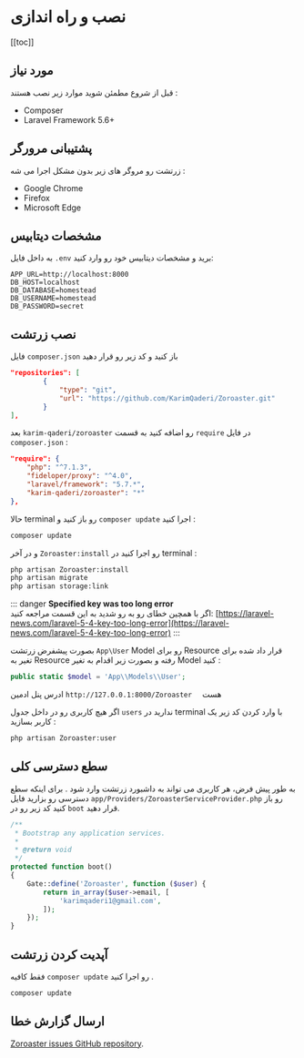 # نصب و راه اندازی 

[[toc]]

## مورد نیاز 

قبل از شروع مطمئن شوید موارد زیر نصب هستند :

-   Composer
-   Laravel Framework 5.6+

## پشتیبانی مرورگر 

زرتشت رو مروگر های زیر بدون مشکل اجرا می شه :

-   Google Chrome
-   Firefox
-   Microsoft Edge

## مشخصات دیتابیس 
به داخل فایل `.env` برید و مشخصات دیتابیس خود رو وارد کنید:

```text
APP_URL=http://localhost:8000
DB_HOST=localhost
DB_DATABASE=homestead
DB_USERNAME=homestead
DB_PASSWORD=secret
```
## نصب زرتشت 

 فایل `composer.json` باز کنید و کد زیر رو قرار دهید

```json
"repositories": [
        {
            "type": "git",
            "url": "https://github.com/KarimQaderi/Zoroaster.git"
        }
],
```

بعد `karim-qaderi/zoroaster` رو اضافه کنید به قسمت `require` در فایل `composer.json` : ‍‍‍‍‍‍

```json
"require": {
    "php": "^7.1.3",
    "fideloper/proxy": "^4.0",
    "laravel/framework": "5.7.*",
    "karim-qaderi/zoroaster": "*"
},
```

 حالا terminal رو باز کنید و `composer update` اجرا کنید :

```bash
composer update
```
و در آخر  `Zoroaster:install` رو اجرا کنید در terminal :

```bash
php artisan Zoroaster:install
php artisan migrate
php artisan storage:link
```
::: danger
**Specified key was too long error**  
اگر با همچین خطای رو به رو شدید به این قسمت مراجعه کنید: [https://laravel-news.com/laravel-5-4-key-too-long-error](https://laravel-news.com/laravel-5-4-key-too-long-error)
:::


بصورت پیشفرض زرتشت  `App\User` Model رو برای Resource قرار داد شده برای تغیر به Resource رفته و بصورت زیر اقدام به تغیر Model کنید :

```php
public static $model = 'App\\Models\\User';
```

ادرس پنل ادمین `http://127.0.0.1:8000/Zoroaster  ` هست


اگر هیچ کاربری رو در داخل جدول `users` ندارید در terminal با وارد کردن کد زیر یک کاربر بسازید :

```bash
php artisan Zoroaster:user
```

## سطع دسترسی کلی 

به طور پیش فرض، هر کاربری می تواند به داشبورد زرتشت وارد شود .
برای اینکه سطع دسترسی رو بزارید فایل `app/Providers/ZoroasterServiceProvider.php` رو باز کنید کد زیر رو در `boot` قرار دهید. 

```php
/**
 * Bootstrap any application services.
 *
 * @return void
 */
protected function boot()
{
    Gate::define('Zoroaster', function ($user) {
        return in_array($user->email, [
            'karimqaderi1@gmail.com',
        ]);
    });
}
```

##  آپدیت کردن زرتشت 

فقط کافیه `composer update` رو اجرا کنید .

```bash
composer update
```

## ارسال گزارش خطا 

 [Zoroaster issues GitHub repository](https://github.com/KarimQaderi/zoroaster-docs/issues).
